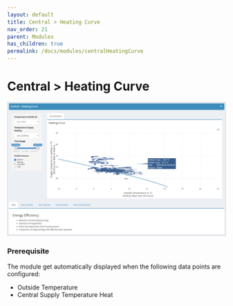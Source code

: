 ```yaml
---
layout: default
title: Central > Heating Curve
nav_order: 21
parent: Modules
has_children: true
permalink: /docs/modules/centralHeatingCurve
---
```

# Central > Heating Curve

<img src="https://raw.githubusercontent.com/hslu-ige-laes/lcm/master/docs/assets/images/centralHeatingCurve_00.PNG" style="border:1px solid lightgrey"/>

### Prerequisite
The module get automatically displayed when the following data points are configured:
- Outside Temperature
- Central Supply Temperature Heat